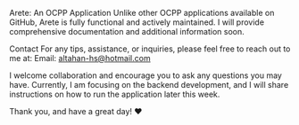 Arete: An OCPP Application
Unlike other OCPP applications available on GitHub, Arete is fully functional and actively maintained. I will provide comprehensive documentation and additional information soon.

Contact
For any tips, assistance, or inquiries, please feel free to reach out to me at:
Email: altahan-hs@hotmail.com

I welcome collaboration and encourage you to ask any questions you may have. Currently, I am focusing on the backend development, and I will share instructions on how to run the application later this week.

Thank you, and have a great day! ❤️


